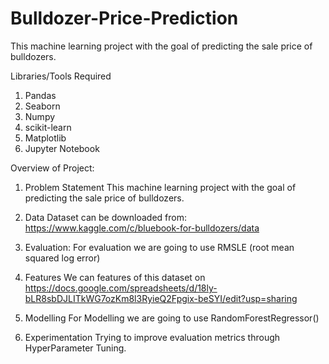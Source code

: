 # Bulldozer-Price-Prediction
This machine learning project with the goal of predicting the sale price of bulldozers.

Libraries/Tools Required
1. Pandas
2. Seaborn
3. Numpy
4. scikit-learn
5. Matplotlib
6. Jupyter Notebook

Overview of Project:

1. Problem Statement
This machine learning project with the goal of predicting the sale price of bulldozers. 

2. Data
Dataset can be downloaded from: https://www.kaggle.com/c/bluebook-for-bulldozers/data

3. Evaluation:
For evaluation we are going to use RMSLE (root mean squared log error)

4. Features 
We can features of this dataset on https://docs.google.com/spreadsheets/d/18ly-bLR8sbDJLITkWG7ozKm8l3RyieQ2Fpgix-beSYI/edit?usp=sharing

5. Modelling
For Modelling we are going to use RandomForestRegressor()

6. Experimentation
Trying to improve evaluation metrics through HyperParameter Tuning. 
